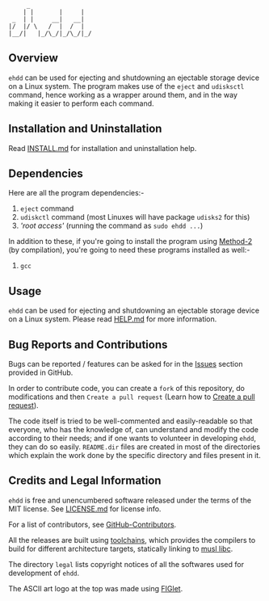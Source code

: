 ```
     _
    | |       |     |
 _  | |     __|   __|
|/  |/ \   /  |  /  |
|__/|   |_/\_/|_/\_/|_/

```

## Overview

`ehdd` can be used for ejecting and shutdowning an ejectable storage device on a Linux system. The program makes use of the `eject` and `udisksctl` command, hence working as a wrapper around them, and in the way making it easier to perform each command.

## Installation and Uninstallation

Read [INSTALL.md](./INSTALL.md) for installation and uninstallation help.

## Dependencies

Here are all the program dependencies:-
  1. ```eject``` command
  2. ```udiskctl``` command (most Linuxes will have package `udisks2` for this)
  3. _'root access'_ (running the command as `sudo ehdd ...`)

In addition to these, if you're going to install the program using [Method-2](./INSTALL.md#method-2) (by compilation), you're going to need these programs installed as well:-
  1. ```gcc```

## Usage

`ehdd` can be used for ejecting and shutdowning an ejectable storage device on a Linux system. Please read [HELP.md](./HELP.md) for more information.

## Bug Reports and Contributions

Bugs can be reported / features can be asked for in the [Issues](https://github.com/lakshayrohila/ehdd/issues) section provided in GitHub.

In order to contribute code, you can create a `fork` of this repository, do modifications and then `Create a pull request` (Learn how to [Create a pull request](https://docs.github.com/en/pull-requests/collaborating-with-pull-requests/proposing-changes-to-your-work-with-pull-requests/creating-a-pull-request)).

The code itself is tried to be well-commented and easily-readable so that everyone, who has the knowledge of, can understand and modify the code according to their needs; and if one wants to volunteer in developing `ehdd`, they can do so easily. `README.dir` files are created in most of the directories which explain the work done by the specific directory and files present in it.

## Credits and Legal Information

`ehdd` is free and unencumbered software released under the terms of the MIT license. See [LICENSE.md](LICENSE.md) for license info.

For a list of contributors, see [GitHub-Contributors](https://github.com/lakshayrohila/ehdd/graphs/contributors).

All the releases are built using [toolchains](https://github.com/dimkr/toolchains), which provides the compilers to build for different architecture targets, statically linking to [musl libc](https://musl.libc.org/).

The directory `legal` lists copyright notices of all the softwares used for development of `ehdd`.

The ASCII art logo at the top was made using [FIGlet](http://www.figlet.org/).
